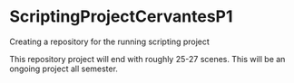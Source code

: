 # ScriptingProjectCervantesP1
Creating a repository for the running scripting project 

This repository project will end with roughly 25-27 scenes. This will be an ongoing project all semester.
